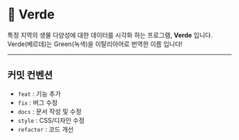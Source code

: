 # 🌱 Verde
특정 지역의 생물 다양성에 대한 데이터를 시각화 하는 프로그램, **Verde** 입니다.                                  
Verde(베르데)는 Green(녹색)을 이탈리아어로 번역한 이름 입니다!

---

## 커밋 컨벤션 

- `feat` : 기능 추가  
- `fix` : 버그 수정  
- `docs` : 문서 작성 및 수정
- `style` : CSS/디자인 수정
- `refactor` : 코드 개선
